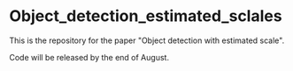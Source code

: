 # Object_detection_estimated_sclales

This is the repository for the paper "Object detection with estimated scale".
  
Code will be released by the end of August.
